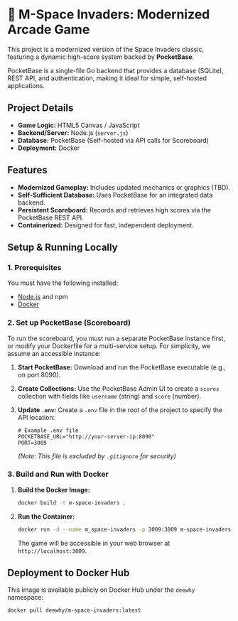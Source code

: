 # 🚀 M-Space Invaders: Modernized Arcade Game

This project is a modernized version of the Space Invaders classic, featuring a dynamic high-score system backed by **PocketBase**.

PocketBase is a single-file Go backend that provides a database (SQLite), REST API, and authentication, making it ideal for simple, self-hosted applications.

## Project Details

* **Game Logic:** HTML5 Canvas / JavaScript
* **Backend/Server:** Node.js (`server.js`)
* **Database:** PocketBase (Self-hosted via API calls for Scoreboard)
* **Deployment:** Docker

## Features

* **Modernized Gameplay:** Includes updated mechanics or graphics (TBD).
* **Self-Sufficient Database:** Uses PocketBase for an integrated data backend.
* **Persistent Scoreboard:** Records and retrieves high scores via the PocketBase REST API.
* **Containerized:** Designed for fast, independent deployment.

## Setup & Running Locally

### 1. Prerequisites

You must have the following installed:
* [Node.js](https://nodejs.org/) and npm
* [Docker](https://www.docker.com/)

### 2. Set up PocketBase (Scoreboard)

To run the scoreboard, you must run a separate PocketBase instance first, or modify your Dockerfile for a multi-service setup. For simplicity, we assume an accessible instance:

1.  **Start PocketBase:** Download and run the PocketBase executable (e.g., on port 8090).
2.  **Create Collections:** Use the PocketBase Admin UI to create a `scores` collection with fields like `username` (string) and `score` (number).
3.  **Update `.env`:** Create a `.env` file in the root of the project to specify the API location:

    ```
    # Example .env file
    POCKETBASE_URL="http://your-server-ip:8090"
    PORT=3009
    ```
    *(Note: This file is excluded by `.gitignore` for security)*

### 3. Build and Run with Docker

1.  **Build the Docker Image:**
    ```bash
    docker build -t m-space-invaders .
    ```

2.  **Run the Container:**
    ```bash
    docker run -d --name m_space-invaders -p 3009:3009 m-space-invaders
    ```
    The game will be accessible in your web browser at `http://localhost:3009`.

## Deployment to Docker Hub

This image is available publicly on Docker Hub under the `deewhy` namespace:

```bash
docker pull deewhy/m-space-invaders:latest
